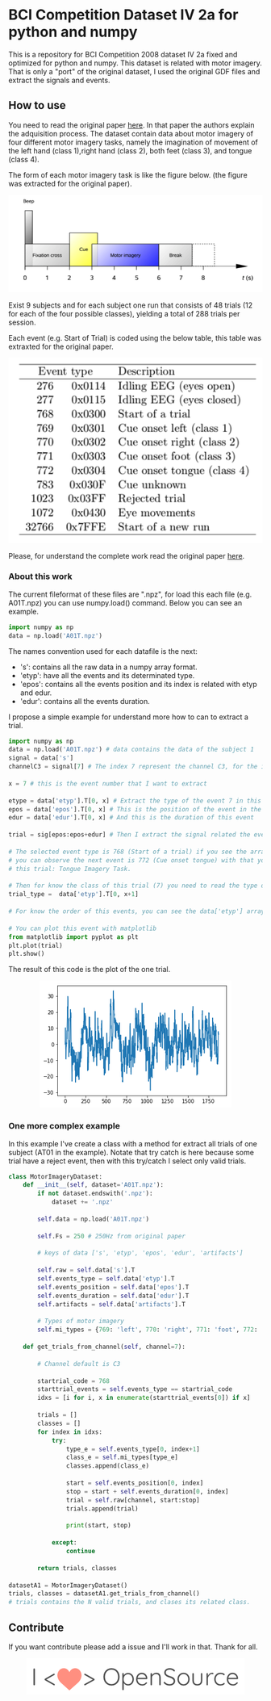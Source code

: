 # BCI Competition Dataset IV 2a for python and numpy

This is a repository for BCI Competition 2008 dataset IV 2a fixed and optimized for python and numpy. This dataset is related with motor imagery. That is only a "port" of the original dataset, I used the original GDF files and extract the signals and events.

## How to use

You need to read the original paper [here](http://bbci.de/competition/iv/desc_2a.pdf). In that paper the authors explain the adquisition process. The dataset contain data about motor imagery of four different motor imagery tasks, namely the imagination of movement of the left hand (class 1),right hand (class 2), both feet (class 3), and tongue (class 4).

The form of each motor imagery task is like the figure below. (the figure was extracted for the original paper).

<p align="center">
    <img src="mi_paradigm.png">
</p>

Exist 9 subjects and for each subject one run that consists of 48 trials (12 for each of the four possible classes), yielding a total of 288 trials per session.

Each event (e.g. Start of Trial) is coded using the below table, this table was extraxted for the original paper.

<p align="center">
    <img src="event_table.png">
</p>

Please, for understand the complete work read the original paper [here](http://bbci.de/competition/iv/desc_2a.pdf).

### About this work

The current fileformat of these files are ".npz", for load this each file (e.g. A01T.npz) you can use numpy.load() command. Below you can see an example.

```python
import numpy as np
data = np.load('A01T.npz')
```

The names convention used for each datafile is the next:

-   's': contains all the raw data in a numpy array format.
-   'etyp': have all the events and its determinated type.
-   'epos': contains all the events position and its index is related with etyp and edur.
-   'edur': contains all the events duration.

I propose a simple example for understand more how to can to extract a trial.

```python
import numpy as np
data = np.load('A01T.npz') # data contains the data of the subject 1
signal = data['s']
channelC3 = signal[7] # The index 7 represent the channel C3, for the info of each channel read the original paper.

x = 7 # this is the event number that I want to extract

etype = data['etyp'].T[0, x] # Extract the type of the event 7 in this case the type is 768 (in the table this is a Start of a trial event).
epos = data['epos'].T[0, x] # This is the position of the event in the raw signal
edur = data['edur'].T[0, x] # And this is the duration of this event

trial = sig[epos:epos+edur] # Then I extract the signal related the event selected.

# The selected event type is 768 (Start of a trial) if you see the array of event types ('etype')
# you can observe the next event is 772 (Cue onset tongue) with that you can deduce de class of
# this trial: Tongue Imagery Task.

# Then for know the class of this trial (7) you need to read the type of the inmediate next event
trial_type =  data['etyp'].T[0, x+1]

# For know the order of this events, you can see the data['etyp'] array.

# You can plot this event with matplotlib
from matplotlib import pyplot as plt
plt.plot(trial)
plt.show()
```

The result of this code is the plot of the one trial.

<p align="center">
    <img src="exampleplot.png">
</p>

### One more complex example

In this example I've create a class with a method for extract all trials of one subject (AT01 in the example). Notate that try catch is here because some trial have a reject event, then with this try/catch I select only valid trials.

```python
class MotorImageryDataset:
    def __init__(self, dataset='A01T.npz'):
        if not dataset.endswith('.npz'):
            dataset += '.npz'

        self.data = np.load('A01T.npz')

        self.Fs = 250 # 250Hz from original paper

        # keys of data ['s', 'etyp', 'epos', 'edur', 'artifacts']

        self.raw = self.data['s'].T
        self.events_type = self.data['etyp'].T
        self.events_position = self.data['epos'].T
        self.events_duration = self.data['edur'].T
        self.artifacts = self.data['artifacts'].T

        # Types of motor imagery
        self.mi_types = {769: 'left', 770: 'right', 771: 'foot', 772: 'tongue', 783: 'unknown'}

    def get_trials_from_channel(self, channel=7):

        # Channel default is C3

        startrial_code = 768
        starttrial_events = self.events_type == startrial_code
        idxs = [i for i, x in enumerate(starttrial_events[0]) if x]

        trials = []
        classes = []
        for index in idxs:
            try:
                type_e = self.events_type[0, index+1]
                class_e = self.mi_types[type_e]
                classes.append(class_e)

                start = self.events_position[0, index]
                stop = start + self.events_duration[0, index]
                trial = self.raw[channel, start:stop]
                trials.append(trial)

                print(start, stop)

            except:
                continue

        return trials, classes

datasetA1 = MotorImageryDataset()
trials, classes = datasetA1.get_trials_from_channel()
# trials contains the N valid trials, and clases its related class.
```

## Contribute

If you want contribute please add a issue and I'll work in that. Thank for all.

<p align="center">
    <img src="iloveos.png">
</p>
